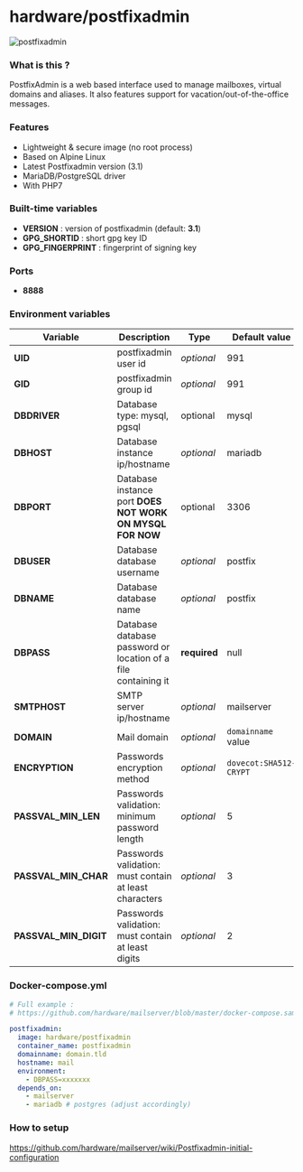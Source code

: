 # hardware/postfixadmin

![postfixadmin](http://i.imgur.com/UCtvKHR.png "postfixadmin")

### What is this ?

PostfixAdmin is a web based interface used to manage mailboxes, virtual domains and aliases. It also features support for vacation/out-of-the-office messages.

### Features

- Lightweight & secure image (no root process)
- Based on Alpine Linux
- Latest Postfixadmin version (3.1)
- MariaDB/PostgreSQL driver
- With PHP7

### Built-time variables

- **VERSION** : version of postfixadmin (default: **3.1**)
- **GPG_SHORTID** : short gpg key ID
- **GPG_FINGERPRINT** : fingerprint of signing key

### Ports

- **8888**

### Environment variables

| Variable | Description | Type | Default value |
| -------- | ----------- | ---- | ------------- |
| **UID** | postfixadmin user id | *optional* | 991
| **GID** | postfixadmin group id | *optional* | 991
| **DBDRIVER** | Database type: mysql, pgsql | optional | mysql
| **DBHOST** | Database instance ip/hostname | *optional* | mariadb
| **DBPORT** | Database instance port **DOES NOT WORK ON MYSQL FOR NOW** | optional | 3306
| **DBUSER** | Database database username | *optional* | postfix
| **DBNAME** | Database database name | *optional* | postfix
| **DBPASS** | Database database password or location of a file containing it | **required** | null
| **SMTPHOST** | SMTP server ip/hostname | *optional* | mailserver
| **DOMAIN** | Mail domain | *optional* | `domainname` value
| **ENCRYPTION** | Passwords encryption method | *optional* | `dovecot:SHA512-CRYPT`
| **PASSVAL_MIN_LEN** | Passwords validation: minimum password length | *optional* | 5
| **PASSVAL_MIN_CHAR** | Passwords validation: must contain at least characters | *optional* | 3
| **PASSVAL_MIN_DIGIT** | Passwords validation: must contain at least digits | *optional* | 2

### Docker-compose.yml

```yml
# Full example :
# https://github.com/hardware/mailserver/blob/master/docker-compose.sample.yml

postfixadmin:
  image: hardware/postfixadmin
  container_name: postfixadmin
  domainname: domain.tld
  hostname: mail
  environment:
    - DBPASS=xxxxxxx
  depends_on:
    - mailserver
    - mariadb # postgres (adjust accordingly)
```

### How to setup

https://github.com/hardware/mailserver/wiki/Postfixadmin-initial-configuration
